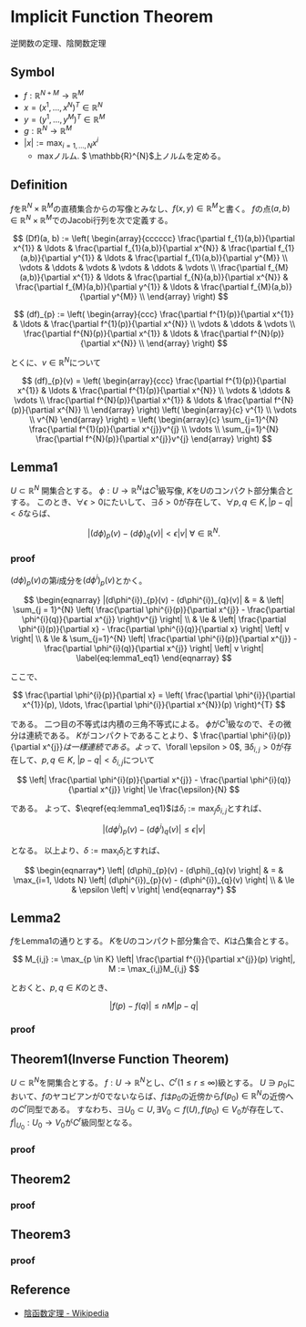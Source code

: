 # Implicit Function Theorem
逆関数の定理、陰関数定理

## Symbol
* $f: \mathbb{R}^{N + M} \rightarrow \mathbb{R}^{M}$
* $x = (x^{1}, \ldots, x^{N})^{T} \in \mathbb{R}^{N}$
* $y = (y^{1}, \ldots, y^{M})^{T} \in \mathbb{R}^{M}$
* $g: \mathbb{R}^{N} \rightarrow \mathbb{R}^{M}$
* $|x| := \max_{i=1, \ldots, N} x^{i}$
    * maxノルム. $ \mathbb{R}^{N}$上ノルムを定める。

## Definition
$f$を$\mathbb{R}^{N} \times \mathbb{R}^{M}$の直積集合からの写像とみなし、$f(x, y) \in \mathbb{R}^{M}$と書く。
$f$の点$(a, b) \in \mathbb{R}^{N} \times \mathbb{R}^{M}$でのJacobi行列を次で定義する。

$$
(Df)(a, b) :=
\left(
    \begin{array}{cccccc}
        \frac{\partial f_{1}(a,b)}{\partial x^{1}} & \ldots & \frac{\partial f_{1}(a,b)}{\partial x^{N}} &
            \frac{\partial f_{1}(a,b)}{\partial y^{1}} & \ldots & \frac{\partial f_{1}(a,b)}{\partial y^{M}} \\ 
        \vdots & \ddots & \vdots &
            \vdots & \ddots & \vdots \\
        \frac{\partial f_{M}(a,b)}{\partial x^{1}} & \ldots & \frac{\partial f_{N}(a,b)}{\partial x^{N}} &
            \frac{\partial f_{M}(a,b)}{\partial y^{1}} & \ldots & \frac{\partial f_{M}(a,b)}{\partial y^{M}} \\
    \end{array}
\right)
$$

$$
    (df)_{p} :=
    \left(
        \begin{array}{ccc}
            \frac{\partial f^{1}(p)}{\partial x^{1}} & \ldots & \frac{\partial f^{1}(p)}{\partial x^{N}} \\
            \vdots & \ddots & \vdots \\
            \frac{\partial f^{N}(p)}{\partial x^{1}} & \ldots & \frac{\partial f^{N}(p)}{\partial x^{N}} \\
        \end{array}
    \right)
$$

とくに、$v \in \mathbb{R}^{N}$について

$$
    (df)_{p}(v) =
    \left(
        \begin{array}{ccc}
            \frac{\partial f^{1}(p)}{\partial x^{1}} & \ldots & \frac{\partial f^{1}(p)}{\partial x^{N}} \\
            \vdots & \ddots & \vdots \\
            \frac{\partial f^{N}(p)}{\partial x^{1}} & \ldots & \frac{\partial f^{N}(p)}{\partial x^{N}} \\
        \end{array}
    \right)
    \left(
        \begin{array}{c}
            v^{1} \\
            \vdots \\
            v^{N}
        \end{array}
    \right)
    =
    \left(
        \begin{array}{c}
            \sum_{j=1}^{N} \frac{\partial f^{1}(p)}{\partial x^{j}}v^{j} \\
            \vdots \\
            \sum_{j=1}^{N} \frac{\partial f^{N}(p)}{\partial x^{j}}v^{j} 
        \end{array}
    \right)
$$


## Lemma1
$U \subset \mathbb{R}^{N}$ 開集合とする。
$\phi: U \rightarrow \mathbb{R}^{N}$は$C^{1}$級写像, $K$を$U$のコンパクト部分集合とする。
このとき、$\forall \epsilon > 0$にたいして、$\exists \delta > 0$が存在して、$\forall p, q \in K, |p - q| < \delta$ならば、

$$
    |(d\phi)_{p}(v) - (d\phi)_{q}(v)| < \epsilon |v| \ \forall \in \mathbb{R}^{N}.
$$

### proof

$(d\phi)_{p}(v)$の第$i$成分を$(d\phi^{i})_{p}(v)$とかく。

$$
    \begin{eqnarray}
        |(d\phi^{i})_{p}(v) - (d\phi^{i})_{q}(v)| 
            & = & \left| \sum_{j = 1}^{N} \left( \frac{\partial \phi^{i}(p)}{\partial x^{j}} - \frac{\partial \phi^{i}(q)}{\partial x^{j}} \right)v^{j} \right| \\
            & \le & \left| \frac{\partial \phi^{i}(p)}{\partial x} - \frac{\partial \phi^{i}(q)}{\partial x} \right| \left| v \right| \\
            & \le & \sum_{j=1}^{N} \left| \frac{\partial \phi^{i}(p)}{\partial x^{j}} - \frac{\partial \phi^{i}(q)}{\partial x^{j}} \right| \left| v \right|
                \label{eq:lemma1_eq1}
    \end{eqnarray}
$$

ここで、

$$
    \frac{\partial \phi^{i}(p)}{\partial x} 
        = \left( \frac{\partial \phi^{i}}{\partial x^{1}}(p), \ldots, \frac{\partial \phi^{i}}{\partial x^{N}}(p) \right)^{T}
$$

である。
二つ目の不等式は内積の三角不等式による。
$\phi$が$C^{1}$級なので、その微分は連続である。
$K$がコンパクトであることより、$ \frac{\partial \phi^{i}(p)}{\partial x^{j}}$は一様連続である。
よって、$\forall \epsilon > 0$, $\exists \delta_{i,j} > 0$が存在して、$p, q \in K$, $|p - q| < \delta_{i,j}$について

$$
    \left| \frac{\partial \phi^{i}(p)}{\partial x^{j}} - \frac{\partial \phi^{i}(q)}{\partial x^{j}} \right| 
        \le \frac{\epsilon}{N}
$$

である。
よって、$\eqref{eq:lemma1_eq1}$は$\delta_{i} := \max_{j}\delta_{i,j}$とすれば、

$$
    |(d\phi^{i})_{p}(v) - (d\phi^{i})_{q}(v)| 
         \le \epsilon \left| v \right|
$$

となる。
以上より、$\delta := \max_{i}\delta_{i}$とすれば、

$$
    \begin{eqnarray*}
        \left| (d\phi)_{p}(v) - (d\phi)_{q}(v) \right| 
            & = & \max_{i=1, \ldots N} \left| (d\phi^{i})_{p}(v) - (d\phi^{i})_{q}(v) \right| \\
            & \le & \epsilon \left| v \right| 
    \end{eqnarray*}
$$

## Lemma2
$f$をLemma1の通りとする。
$K$を$U$のコンパクト部分集合で、$K$は凸集合とする。

$$
    M_{i,j} := \max_{p \in K} \left| \frac{\partial f^{i}}{\partial x^{j}}(p) \right|, M := \max_{i,j}M_{i,j} 
$$

とおくと、$p, q \in K$のとき、

$$
    | f(p) - f(q) | \le nM|p - q|
$$

### proof

## Theorem1(Inverse Function Theorem)

$U \subset \mathbb{R}^{N}$を開集合とする。
$f: U \rightarrow \mathbb{R}^{N}$とし、$C^{r} (1 \le r \le \infty)$級とする。
$U \ni p_{0}$において、$f$のヤコビアンが0でないならば、$f$は$p_{0}$の近傍から$f(p_{0}) \in \mathbb{R}^{N}$の近傍への$C^{r}$同型である。
すなわち、$\exists U_{0} \subset U, \exists V_{0} \subset f(U), f(p_{0}) \in V_{0}$が存在して、$\left. f \right|_{U_{0}}: U_{0} \rightarrow V_{0}$が$C^{r}$級同型となる。

### proof


## Theorem2

### proof

## Theorem3

### proof

## Reference
* [陰函数定理 - Wikipedia](https://ja.wikipedia.org/wiki/%E9%99%B0%E5%87%BD%E6%95%B0%E5%AE%9A%E7%90%86)
